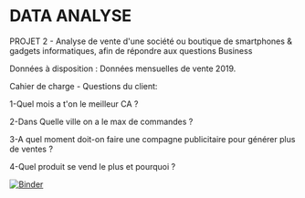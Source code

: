 # DATA ANALYSE

PROJET 2 - Analyse de vente d'une société ou boutique de smartphones & gadgets informatiques, afin de répondre aux questions Business


Données à disposition : Données mensuelles de vente 2019. 


Cahier de charge - Questions du client: 

1-Quel mois a t'on le meilleur CA ?

2-Dans Quelle ville on a le max de commandes ?

3-A quel moment doit-on faire une compagne publicitaire pour générer plus de ventes ?

4-Quel produit se vend le plus et pourquoi ?

[![Binder](https://mybinder.org/badge_logo.svg)](https://mybinder.org/v2/gh/males23/DATA/HEAD)
